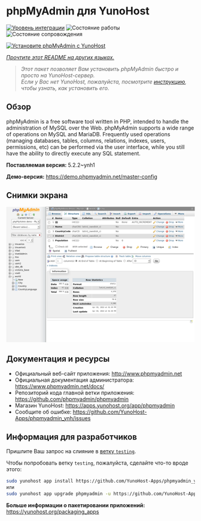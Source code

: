 <!--
Важно: этот README был автоматически сгенерирован <https://github.com/YunoHost/apps/tree/master/tools/readme_generator>
Он НЕ ДОЛЖЕН редактироваться вручную.
-->

# phpMyAdmin для YunoHost

[![Уровень интеграции](https://apps.yunohost.org/badge/integration/phpmyadmin)](https://ci-apps.yunohost.org/ci/apps/phpmyadmin/)
![Состояние работы](https://apps.yunohost.org/badge/state/phpmyadmin)
![Состояние сопровождения](https://apps.yunohost.org/badge/maintained/phpmyadmin)

[![Установите phpMyAdmin с YunoHost](https://install-app.yunohost.org/install-with-yunohost.svg)](https://install-app.yunohost.org/?app=phpmyadmin)

*[Прочтите этот README на других языках.](./ALL_README.md)*

> *Этот пакет позволяет Вам установить phpMyAdmin быстро и просто на YunoHost-сервер.*  
> *Если у Вас нет YunoHost, пожалуйста, посмотрите [инструкцию](https://yunohost.org/install), чтобы узнать, как установить его.*

## Обзор

phpMyAdmin is a free software tool written in PHP, intended to handle the administration of MySQL over the Web. phpMyAdmin supports a wide range of operations on MySQL and MariaDB. Frequently used operations (managing databases, tables, columns, relations, indexes, users, permissions, etc) can be performed via the user interface, while you still have the ability to directly execute any SQL statement.

**Поставляемая версия:** 5.2.2~ynh1

**Демо-версия:** <https://demo.phpmyadmin.net/master-config>

## Снимки экрана

![Снимок экрана phpMyAdmin](./doc/screenshots/68747470733a2f2f7777772e7068706d7961646d696e2e6e65742f7374617469632f696d616765732f73637265656e73686f74732f7374727563747572652e706e67.png)

## Документация и ресурсы

- Официальный веб-сайт приложения: <http://www.phpmyadmin.net>
- Официальная документация администратора: <https://www.phpmyadmin.net/docs/>
- Репозиторий кода главной ветки приложения: <https://github.com/phpmyadmin/phpmyadmin>
- Магазин YunoHost: <https://apps.yunohost.org/app/phpmyadmin>
- Сообщите об ошибке: <https://github.com/YunoHost-Apps/phpmyadmin_ynh/issues>

## Информация для разработчиков

Пришлите Ваш запрос на слияние в [ветку `testing`](https://github.com/YunoHost-Apps/phpmyadmin_ynh/tree/testing).

Чтобы попробовать ветку `testing`, пожалуйста, сделайте что-то вроде этого:

```bash
sudo yunohost app install https://github.com/YunoHost-Apps/phpmyadmin_ynh/tree/testing --debug
или
sudo yunohost app upgrade phpmyadmin -u https://github.com/YunoHost-Apps/phpmyadmin_ynh/tree/testing --debug
```

**Больше информации о пакетировании приложений:** <https://yunohost.org/packaging_apps>
